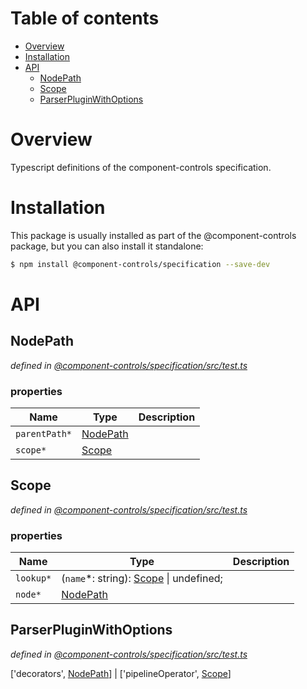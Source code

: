 # Table of contents

-   [Overview](#overview)
-   [Installation](#installation)
-   [API](#api)
    -   [NodePath](#nodepath)
    -   [Scope](#scope)
    -   [ParserPluginWithOptions](#parserpluginwithoptions)

# Overview

Typescript definitions of the component-controls specification.

# Installation

This package is usually installed as part of the @component-controls package, but you can also install it standalone:

```bash
$ npm install @component-controls/specification --save-dev
```

# API

<tsdoc-typescript entry="./src/test.ts"/>

<!-- START-TSDOC-TYPESCRIPT -->

## NodePath

_defined in [@component-controls/specification/src/test.ts](https://github.com/ccontrols/component-controls/tree/master/core/specification/src/test.ts#L6)_



### properties

| Name          | Type                  | Description |
| ------------- | --------------------- | ----------- |
| `parentPath*` | [NodePath](#nodepath) |             |
| `scope*`      | [Scope](#scope)       |             |

## Scope

_defined in [@component-controls/specification/src/test.ts](https://github.com/ccontrols/component-controls/tree/master/core/specification/src/test.ts#L1)_



### properties

| Name      | Type                                              | Description |
| --------- | ------------------------------------------------- | ----------- |
| `lookup*` | (`name`\*: string): [Scope](#scope) \| undefined; |             |
| `node*`   | [NodePath](#nodepath)                             |             |

## ParserPluginWithOptions

_defined in [@component-controls/specification/src/test.ts](https://github.com/ccontrols/component-controls/tree/master/core/specification/src/test.ts#L11)_

\['decorators', [NodePath](#nodepath)] \| \['pipelineOperator', [Scope](#scope)]

<!-- END-TSDOC-TYPESCRIPT -->

